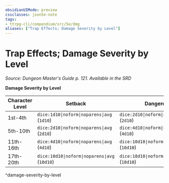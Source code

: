 ```yaml
---
obsidianUIMode: preview
cssclasses: json5e-note
tags:
- ttrpg-cli/compendium/src/5e/dmg
aliases: ["Trap Effects; Damage Severity by Level"]
---
```

# Trap Effects; Damage Severity by Level
*Source: Dungeon Master's Guide p. 121. Available in the <span title='Systems Reference Document (5.1)'>SRD</span>* 

**Damage Severity by Level**

| Character Level | Setback | Dangerous | Deadly |
|-----------------|---------|-----------|--------|
| 1st-4th | `dice:1d10\|noform\|noparens\|avg` (`1d10`) | `dice:2d10\|noform\|noparens\|avg` (`2d10`) | `dice:4d10\|noform\|noparens\|avg` (`4d10`) |
| 5th-10th | `dice:2d10\|noform\|noparens\|avg` (`2d10`) | `dice:4d10\|noform\|noparens\|avg` (`4d10`) | `dice:10d10\|noform\|noparens\|avg` (`10d10`) |
| 11th-16th | `dice:4d10\|noform\|noparens\|avg` (`4d10`) | `dice:10d10\|noform\|noparens\|avg` (`10d10`) | `dice:18d10\|noform\|noparens\|avg` (`18d10`) |
| 17th-20th | `dice:10d10\|noform\|noparens\|avg` (`10d10`) | `dice:18d10\|noform\|noparens\|avg` (`18d10`) | `dice:24d10\|noform\|noparens\|avg` (`24d10`) |
^damage-severity-by-level